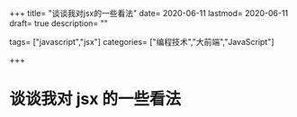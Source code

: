 +++ title= "谈谈我对jsx的一些看法" date= 2020-06-11 lastmod= 2020-06-11 draft= true description= ""

tags= ["javascript","jsx"] categories= ["编程技术","大前端","JavaScript"]

+++

# 谈谈我对 jsx 的一些看法
